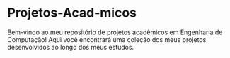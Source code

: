 # Projetos-Acad-micos
Bem-vindo ao meu repositório de projetos acadêmicos em Engenharia de Computação! Aqui você encontrará uma coleção dos meus projetos desenvolvidos ao longo dos meus estudos.
